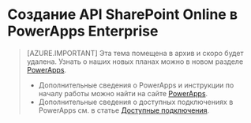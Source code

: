 <properties
	pageTitle="Добавление API SharePoint Online в службу PowerApps Enterprise | Microsoft Azure"
	description="Создание или настройка нового API SharePoint Online в среде службы приложений организации"
	services=""
    suite="powerapps"
	documentationCenter="" 
	authors="rajeshramabathiran"
	manager="dwrede"
	editor=""/>

<tags
   ms.service="powerapps"
   ms.devlang="na"
   ms.topic="article"
   ms.tgt_pltfrm="na"
   ms.workload="na" 
   ms.date="05/02/2016"
   ms.author="litran"/>

# Создание API SharePoint Online в PowerApps Enterprise

> [AZURE.IMPORTANT] Эта тема помещена в архив и скоро будет удалена. Узнать о наших новых планах можно в новом разделе [PowerApps](https://powerapps.microsoft.com).
> 
> - Дополнительные сведения о PowerApps и инструкции по началу работы можно найти на сайте [PowerApps](https://powerapps.microsoft.com).  
> - Дополнительные сведения о доступных подключениях в PowerApps см. в статье [Доступные подключения](https://powerapps.microsoft.com/tutorials/connections-list/). 

<!--Archived
Add the SharePoint Online API to your organization's (tenant) app service environment. 

## Create the API in the Azure portal

1. In the [Azure portal](https://portal.azure.com/), sign-in with your work account. For example, sign-in with *yourUserName*@*YourCompany*.com. When you do this, you are automatically signed in to your company subscription.
 
2. Select **Browse** in the task bar:  
![][14]

3. In the list, you can scroll to find PowerApps or type in *powerapps*:  
![][15]  

4. In **PowerApps**, select **Manage APIs**:  
![Browse to registered apis][1]

5. In **Manage APIs**, select **Add** to add the new API:  
![Add API][2]

6. Enter a descriptive **name** for your API.  
	
7. In **Source**, select **Available APIs** to select the pre-built APIs, and select **SharePoint Online**:  
![select SharePoint Online api][3]

8. Select **Settings - Configure required settings**:  
![configure SharePoint Online API settings][4]

9. Enter the *Client Id* and *App Secret* of your SharePoint Online Azure Active Directory (AAD) application. If you don't have one, see the "Register an AAD app for use with PowerApps" section in this topic to create the ID and secret values you need.  

	> [AZURE.IMPORTANT] Save the **redirect URL**. You may need this value later in this topic.

10. Select **OK** to complete the steps.

When finished, a new SharePoint Online API is added to your app service environment.


## Register an AAD app for use with PowerApps SharePoint Online API

1. Open the [Azure Portal][5].

2. Select **Browse** and then select **Active Directory**:  

	> [AZURE.NOTE] This opens Active Directory in the Azure classic portal.  

3. Select your organization's tenant name:  
![Launch Azure Active Directory][6]

4. Select the **Applications** tab, and select **Add**:  
![AAD tenant applications][7]

5. In **Add application**:  

	a) Enter a **Name** for your application.  
	b) Leave the application type as **Web**.  
	c) Select **Next**.


	![Add AAD application - app info][8]

6. In **App Properties**:  

	a) Enter the **SIGN-ON URL** of your application.  Since you are going to authenticate with AAD for PowerApps, set the sign-on url to _https://login.windows.net_.  
	b) Enter a valid **APP ID URI** for your app.  
	c) Select **OK**.  

	![Add AAD application - app properties][9]

7. On successful completion, you are redirected to the new AAD app. Select **Configure**:  
![Contoso AAD app][10]

8. Set the **Reply URL** under _OAuth 2_ section to the redirect URL you received when you added the new SharePont Online API in the Azure Portal (in this topic). Select **Add application**:  
![Configure Contoso AAD app][11]

9. In the **Permissions to other applications** window, select **Office 365 Exchange Online**, and select **OK**:  
![Contoso app delegate][12]

10. Back in the configure page, note that _Office 365 Exchange Online_ is added to the _Permission to other applications_ list.

11. Select **Delegated Permissions** for _Office 365 Exchange Online_, and select the following permissions:  

	- Read and write items in all site collections
	- Read and write items and lists in all site collections

	![Contoso app delegate permissions][13]

A new Azure Active Directory app is created. You can use this app in your SharePoint Online API configuration in the Azure portal. 

## Summary and next steps
In this topic, you added the SharePoint Online API to your PowersApps Enterprise. Next, give users access to the API so it can be added to their apps: 

[Add a connection and give users access](powerapps-manage-api-connection-user-access.md)
-->


<!--References-->
[1]: ./media/powerapps-create-api-sharepointonline/browse-to-registered-apis.PNG
[2]: ./media/powerapps-create-api-sharepointonline/add-api.PNG
[3]: ./media/powerapps-create-api-sharepointonline/select-sharepointonline-api.PNG
[4]: ./media/powerapps-create-api-sharepointonline/configure-sharepointonline-api.PNG
[5]: https://portal.azure.com
[6]: ./media/powerapps-create-api-sharepointonline/launch-aad.PNG
[7]: ./media/powerapps-create-api-sharepointonline/aad-tenant-applications.PNG
[8]: ./media/powerapps-create-api-sharepointonline/aad-tenant-applications-add-appinfo.PNG
[9]: ./media/powerapps-create-api-sharepointonline/aad-tenant-applications-add-app-properties.PNG
[10]: ./media/powerapps-create-api-sharepointonline/contoso-aad-app.PNG
[11]: ./media/powerapps-create-api-sharepointonline/contoso-aad-app-configure.PNG
[12]: ./media/powerapps-create-api-sharepointonline/contoso-aad-app-delegate-sharepointonline.PNG
[13]: ./media/powerapps-create-api-sharepointonline/contoso-aad-app-delegate-sharepointonline-permissions.PNG
[14]: ./media/powerapps-create-api-sharepointonline/browseall.png
[15]: ./media/powerapps-create-api-sharepointonline/allresources.png

<!---HONumber=AcomDC_0504_2016-->